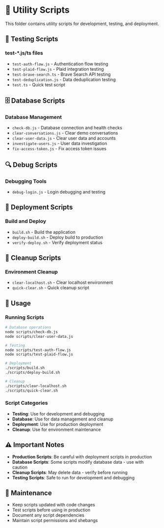 # 🔧 Utility Scripts

This folder contains utility scripts for development, testing, and deployment.

## 🧪 **Testing Scripts**

### **test-*.js/ts files**
- `test-auth-flow.js` - Authentication flow testing
- `test-plaid-flow.js` - Plaid integration testing
- `test-brave-search.ts` - Brave Search API testing
- `test-deduplication.js` - Data deduplication testing
- `test.ts` - Quick test script

## 🗄️ **Database Scripts**

### **Database Management**
- `check-db.js` - Database connection and health checks
- `clear-conversations.js` - Clear demo conversations
- `clear-user-data.js` - Clear user data and accounts
- `investigate-users.js` - User data investigation
- `fix-access-token.js` - Fix access token issues

## 🔍 **Debug Scripts**

### **Debugging Tools**
- `debug-login.js` - Login debugging and testing

## 🚀 **Deployment Scripts**

### **Build and Deploy**
- `build.sh` - Build the application
- `deploy-build.sh` - Deploy build to production
- `verify-deploy.sh` - Verify deployment status

## 🧹 **Cleanup Scripts**

### **Environment Cleanup**
- `clear-localhost.sh` - Clear localhost environment
- `quick-clear.sh` - Quick cleanup script

## 📖 **Usage**

### **Running Scripts**
```bash
# Database operations
node scripts/check-db.js
node scripts/clear-user-data.js

# Testing
node scripts/test-auth-flow.js
node scripts/test-plaid-flow.js

# Deployment
./scripts/build.sh
./scripts/deploy-build.sh

# Cleanup
./scripts/clear-localhost.sh
./scripts/quick-clear.sh
```

### **Script Categories**

- **Testing**: Use for development and debugging
- **Database**: Use for data management and cleanup
- **Deployment**: Use for production deployment
- **Cleanup**: Use for environment maintenance

## ⚠️ **Important Notes**

- **Production Scripts**: Be careful with deployment scripts in production
- **Database Scripts**: Some scripts modify database data - use with caution
- **Cleanup Scripts**: May delete data - verify before running
- **Testing Scripts**: Safe to run for development and debugging

## 🔄 **Maintenance**

- Keep scripts updated with code changes
- Test scripts before using in production
- Document any script dependencies
- Maintain script permissions and shebangs 